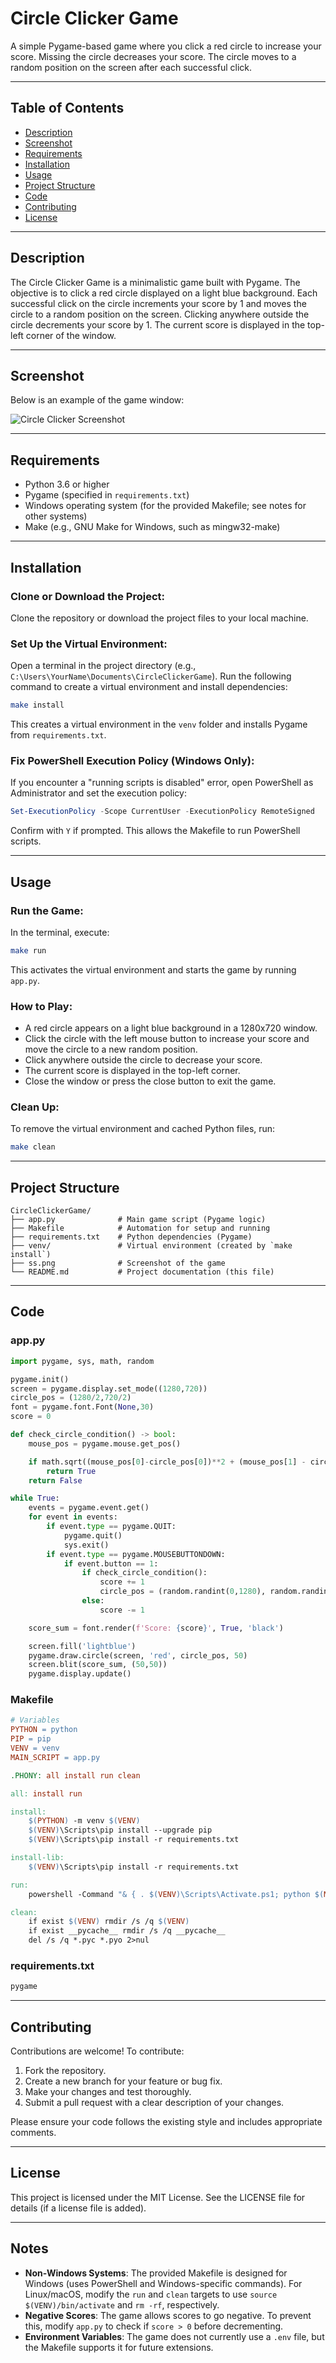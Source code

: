 # Circle Clicker Game

A simple Pygame-based game where you click a red circle to increase your score. Missing the circle decreases your score. The circle moves to a random position on the screen after each successful click.

---

## Table of Contents

* [Description](#description)
* [Screenshot](#screenshot)
* [Requirements](#requirements)
* [Installation](#installation)
* [Usage](#usage)
* [Project Structure](#project-structure)
* [Code](#code)
* [Contributing](#contributing)
* [License](#license)

---

## Description

The Circle Clicker Game is a minimalistic game built with Pygame. The objective is to click a red circle displayed on a light blue background. Each successful click on the circle increments your score by 1 and moves the circle to a random position on the screen. Clicking anywhere outside the circle decrements your score by 1. The current score is displayed in the top-left corner of the window.

---

## Screenshot

Below is an example of the game window:

![Circle Clicker Screenshot](ss.png)

---

## Requirements

* Python 3.6 or higher
* Pygame (specified in `requirements.txt`)
* Windows operating system (for the provided Makefile; see notes for other systems)
* Make (e.g., GNU Make for Windows, such as mingw32-make)

---

## Installation

### Clone or Download the Project:

Clone the repository or download the project files to your local machine.

### Set Up the Virtual Environment:

Open a terminal in the project directory (e.g., `C:\Users\YourName\Documents\CircleClickerGame`). Run the following command to create a virtual environment and install dependencies:

```sh
make install
```

This creates a virtual environment in the `venv` folder and installs Pygame from `requirements.txt`.

### Fix PowerShell Execution Policy (Windows Only):

If you encounter a "running scripts is disabled" error, open PowerShell as Administrator and set the execution policy:

```powershell
Set-ExecutionPolicy -Scope CurrentUser -ExecutionPolicy RemoteSigned
```

Confirm with `Y` if prompted. This allows the Makefile to run PowerShell scripts.

---

## Usage

### Run the Game:

In the terminal, execute:

```sh
make run
```

This activates the virtual environment and starts the game by running `app.py`.

### How to Play:

* A red circle appears on a light blue background in a 1280x720 window.
* Click the circle with the left mouse button to increase your score and move the circle to a new random position.
* Click anywhere outside the circle to decrease your score.
* The current score is displayed in the top-left corner.
* Close the window or press the close button to exit the game.

### Clean Up:

To remove the virtual environment and cached Python files, run:

```sh
make clean
```

---

## Project Structure

```
CircleClickerGame/
├── app.py              # Main game script (Pygame logic)
├── Makefile            # Automation for setup and running
├── requirements.txt    # Python dependencies (Pygame)
├── venv/               # Virtual environment (created by `make install`)
├── ss.png              # Screenshot of the game
└── README.md           # Project documentation (this file)
```

---

## Code

### app.py

```python
import pygame, sys, math, random

pygame.init()
screen = pygame.display.set_mode((1280,720))
circle_pos = (1280/2,720/2)
font = pygame.font.Font(None,30)
score = 0

def check_circle_condition() -> bool:
    mouse_pos = pygame.mouse.get_pos()

    if math.sqrt((mouse_pos[0]-circle_pos[0])**2 + (mouse_pos[1] - circle_pos[1])**2) <= 50:
        return True
    return False

while True:
    events = pygame.event.get()
    for event in events:
        if event.type == pygame.QUIT:
            pygame.quit()
            sys.exit()
        if event.type == pygame.MOUSEBUTTONDOWN:
            if event.button == 1:
                if check_circle_condition():
                    score += 1
                    circle_pos = (random.randint(0,1280), random.randint(0,720))
                else:
                    score -= 1

    score_sum = font.render(f'Score: {score}', True, 'black')

    screen.fill('lightblue')
    pygame.draw.circle(screen, 'red', circle_pos, 50)
    screen.blit(score_sum, (50,50))
    pygame.display.update()
```

### Makefile

```makefile
# Variables
PYTHON = python
PIP = pip
VENV = venv
MAIN_SCRIPT = app.py

.PHONY: all install run clean

all: install run

install:
	$(PYTHON) -m venv $(VENV)
	$(VENV)\Scripts\pip install --upgrade pip
	$(VENV)\Scripts\pip install -r requirements.txt

install-lib:
	$(VENV)\Scripts\pip install -r requirements.txt

run:
	powershell -Command "& { . $(VENV)\Scripts\Activate.ps1; python $(MAIN_SCRIPT) }"

clean:
	if exist $(VENV) rmdir /s /q $(VENV)
	if exist __pycache__ rmdir /s /q __pycache__
	del /s /q *.pyc *.pyo 2>nul
```

### requirements.txt

```txt
pygame
```

---

## Contributing

Contributions are welcome! To contribute:

1. Fork the repository.
2. Create a new branch for your feature or bug fix.
3. Make your changes and test thoroughly.
4. Submit a pull request with a clear description of your changes.

Please ensure your code follows the existing style and includes appropriate comments.

---

## License

This project is licensed under the MIT License. See the LICENSE file for details (if a license file is added).

---

## Notes

* **Non-Windows Systems**: The provided Makefile is designed for Windows (uses PowerShell and Windows-specific commands). For Linux/macOS, modify the `run` and `clean` targets to use `source $(VENV)/bin/activate` and `rm -rf`, respectively.
* **Negative Scores**: The game allows scores to go negative. To prevent this, modify `app.py` to check if `score > 0` before decrementing.
* **Environment Variables**: The game does not currently use a `.env` file, but the Makefile supports it for future extensions.

